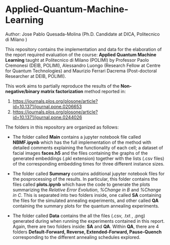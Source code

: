 # Applied-Quantum-Machine-Learning
Author: Jose Pablo Quesada-Molina (Ph.D. Candidate at DICA, Politecnico di Milano )

This repository contains the implementation and data for the elaboration of the report required evaluation of the course: **Applied Quantum Machine Learning** taught at Politecnico di Milano (POLIMI) by Professor Paolo Cremonesi (DEIB, POLIMI), Alessandro Luongo (Research Fellow at Centre for Quantum Technologies) and Maurizio Ferrari Dacrema (Post-doctoral Researcher at DEIB, POLIMI). 

This work aims to partially reproduce the results of the **Non-negative/binary matrix factorization** method reported in:

1. https://journals.plos.org/plosone/article?id=10.1371/journal.pone.0206653
2. https://journals.plos.org/plosone/article?id=10.1371/journal.pone.0244026

The folders in this repository are organized as follows:

- The folder called **Main** contains a jupyter notebook file called **NBMF.ipynb** which has the full implementation of the method with detailed comments explaining the functionality of each cell; a dataset of facial images **faces.h5**  and the files containing the graphs of the generated embeddings (.pkl extension) together with the lists (.csv files) of the corresponding embedding times for three different instance sizes.

- The folder called **Summary** contains additional jupyter notebook files for the posprocessing of the results. In particular, this folder contains the files called **plots.ipynb** which have the code to generate the plots summarizing the *Relative Error Evolution*, *%Change in B* and *%Change in C*. This is separated into two folders inside, one called **SA** containing the files for the simulated annealing experiments, and other called **QA** containing the summary plots for the quantum annealing experiments.

- The folder called **Data** contains the all the files (.csv, .txt , .png) generated during when running the experiments contained in this report. Again, there are two folders inside: **SA** and **QA**. Within **QA**, there are 4 folders **Default-Forward, Reverse, Extended-Forward, Pause-Quench** corresponding to the different annealing schedules explored.
